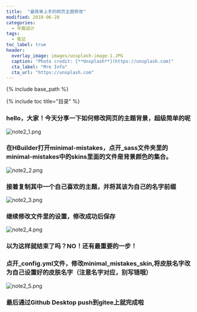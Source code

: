 ```yaml
---
title:  "最简单上手的网页主题修改"
modified: 2018-06-28 
categories: 
  - 平面设计
tags:
  - 笔记
toc_label: true
header:
  overlay_image: images/unsplash-image-1.JPG
  caption: "Photo credit: [**Unsplash**](https://unsplash.com)"
  cta_label: "Mre Info"
  cta_url: "https://unsplash.com"
---
```


{% include base_path %}

{% include toc title="目录" %}


### hello，大家！今天分享一下如何修改网页的主题背景，超级简单的呢
![note2_1.png](https://s20.postimg.cc/4nqjswrnx/note2_1.png)
### 在HBuilder打开minimal-mistakes，点开_sass文件夹里的minimal-mistakes中的skins里面的文件是背景颜色的集合。
![note2_2.png](https://s20.postimg.cc/50hxz09wt/note2_2.png)
### 接着复制其中一个自己喜欢的主题，并将其该为自己的名字前缀
![note2_3.png](https://s20.postimg.cc/el1klwme5/note2_3.png)
### 继续修改文件里的设置，修改成功后保存
![note2_4.png](https://s20.postimg.cc/e8a6fpwel/note2_4.png)
### 以为这样就结束了吗？NO！还有最重要的一步！
### 点开_config.yml文件，修改minimal_mistakes_skin,将皮肤名字改为自己设置好的皮肤名字（注意名字对应，别写错哦）
![note2_5.png](https://s20.postimg.cc/klz9izgq5/note2_5.png)
### 最后通过Github Desktop push到gitee上就完成啦






